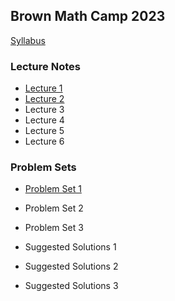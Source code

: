 Brown Math Camp 2023
--------------------

[Syllabus](out/syllabus/Math%20Camp%202023%20Syllabus.pdf)

### Lecture Notes

- [Lecture 1](out/lectures/Math%20Camp%202023%20Lecture%201%20-%20Proofs,%20Metric%20Spaces,%20Topology.pdf)
- [Lecture 2](out/lectures/Math%20Camp%202023%20Lecture%202%20-%20Sequences,%20Continuity.pdf)
- Lecture 3
- Lecture 4
- Lecture 5
- Lecture 6

### Problem Sets

- [Problem Set 1](out/homework/Math%20Camp%202023%20Problem%20Set%201.pdf)
- Problem Set 2
- Problem Set 3

- Suggested Solutions 1
- Suggested Solutions 2
- Suggested Solutions 3

<!--
To deploy with mkdocs; run `mkdocs gh-deploy`

- [Lecture 3](out/lectures/Math%20Camp%202023%20Lecture%203%20-%20Correspondences,%20Compactness,%20EVT.pdf)
- [Lecture 4](out/lectures/Math%20Camp%202023%20Lecture%204%20-%20Differentiation,%20IFT,%20Unconstrained%20Optimization.pdf)
- [Lecture 5](out/lectures/Math%20Camp%202023%20Lecture%205%20-%20Constrained%20Optimization,%20{{velope%20Theorem,%20Integration.pdf)
- [Lecture 6](out/lectures/Math%20Camp%202023%20Lecture%206%20-%20Linear%20Algebra,%20ODE.pdf)

- [Problem Set 2](out/homework/Math%20Camp%202023%20Problem%20Set%202.pdf)
- [Problem Set 3](out/homework/Math%20Camp%202023%20Problem%20Set%203.pdf)

- [Suggested Solutions 1](out/homework/Math%20Camp%202023%20Suggested%20Solutions%201.pdf)
- [Suggested Solutions 2](out/homework/Math%20Camp%202023%20Suggested%20Solutions%202.pdf)
- [Suggested Solutions 3](out/homework/Math%20Camp%202023%20Suggested%20Solutions%203.pdf)
-->
